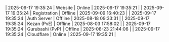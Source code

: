 | 2025-09-17 19:35:24 | Website | Online | 2025-09-17 19:35:21 |
| 2025-09-17 19:35:24 | Registration | Offline | 2025-09-09 16:40:23 |
| 2025-09-17 19:35:24 | Auth Server | Offline | 2025-08-18 09:33:31 |
| 2025-09-17 19:35:24 | Kezan (PvE) | Offline | 2025-08-03 17:58:02 |
| 2025-09-17 19:35:24 | Gurubashi (PvP) | Offline | 2025-08-23 21:44:06 |
| 2025-09-17 19:35:24 | Cloudflare | Online | 2025-09-17 19:35:21 |
